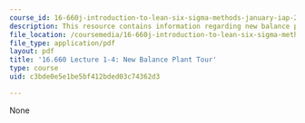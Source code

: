 ```yaml
---
course_id: 16-660j-introduction-to-lean-six-sigma-methods-january-iap-2012
description: This resource contains information regarding new balance plant tour.
file_location: /coursemedia/16-660j-introduction-to-lean-six-sigma-methods-january-iap-2012/c3bde0e5e1be5bf412bded03c74362d3_MIT16_660JIAP12_1-4.pdf
file_type: application/pdf
layout: pdf
title: '16.660 Lecture 1-4: New Balance Plant Tour'
type: course
uid: c3bde0e5e1be5bf412bded03c74362d3

---
```

None